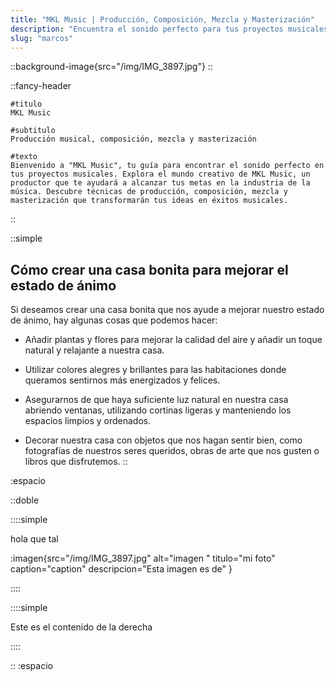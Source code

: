 ```yaml
---
title: "MKL Music | Producción, Composición, Mezcla y Masterización"
description: "Encuentra el sonido perfecto para tus proyectos musicales y descubre el mundo creativo de MKL Music, el productor que te ayudará a alcanzar tus metas."
slug: "marcos"
---
```


::background-image{src="/img/IMG_3897.jpg"}
::

::fancy-header

	#titulo
	MKL Music

	#subtitulo
	Producción musical, composición, mezcla y masterización

	#texto
	Bienvenido a "MKL Music", tu guía para encontrar el sonido perfecto en tus proyectos musicales. Explora el mundo creativo de MKL Music, un productor que te ayudará a alcanzar tus metas en la industria de la música. Descubre técnicas de producción, composición, mezcla y masterización que transformarán tus ideas en éxitos musicales.

::

::simple
## Cómo crear una casa bonita para mejorar el estado de ánimo
Si deseamos crear una casa bonita que nos ayude a mejorar nuestro estado de ánimo, hay algunas cosas que podemos hacer:

- Añadir plantas y flores para mejorar la calidad del aire y añadir un toque natural y relajante a nuestra casa.

- Utilizar colores alegres y brillantes para las habitaciones donde queramos sentirnos más energizados y felices.

- Asegurarnos de que haya suficiente luz natural en nuestra casa abriendo ventanas, utilizando cortinas ligeras y manteniendo los espacios limpios y ordenados.

- Decorar nuestra casa con objetos que nos hagan sentir bien, como fotografías de nuestros seres queridos, obras de arte que nos gusten o libros que disfrutemos.
::



:espacio

::doble

 ::::simple

 hola que tal 

:imagen{src="/img/IMG_3897.jpg" alt="imagen " titulo="mi foto" caption="caption" descripcion="Esta imagen es de" }

 ::::

 ::::simple

 Este es el contenido de la derecha

 ::::

::
:espacio
